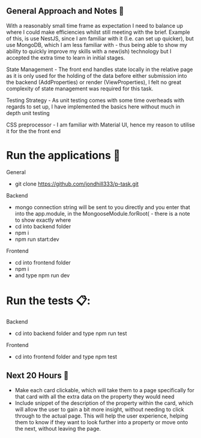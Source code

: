 ## General Approach and Notes :floppy_disk:

With a reasonably small time frame as expectation I need to balance up where I could make efficiencies whilst still meeting with the brief. Example of this, is use NestJS, since I am familiar with it (I.e. can set up quicker), but use MongoDB, which I am less familiar with - thus being able to show  my ability to quickly improve my skills with a new(ish) technology but I accepted the extra time to learn in initial stages.

State Management - The front end handles state locally in the relative page as it is only used for the holding of the data before either submission into the backend (AddProperties) or render (ViewProperties), I felt no great complexity of state management was required for this task.

Testing Strategy - As unit testing comes with some time overheads with regards to set up, I have implemented the basics here without much in depth unit testing

CSS preprocessor - I am familiar with Material UI, hence my reason to utilise it for the the front end

# Run the applications :rocket:

General

- git clone https://github.com/jondhill333/p-task.git

Backend 

- mongo connection string will be sent to you directly and you enter that into the app.module, in the MongooseModule.forRoot( - there is a note to show exactly where
- cd into backend folder
- npm i
- npm run start:dev

Frontend

- cd into frontend folder
- npm i
- and type npm run dev


# Run the tests 📋:

Backend 

- cd into backend folder and type npm run test


Frontend

- cd into frontend folder and type npm test



## Next 20 Hours :muscle:

- Make each card clickable, which will take them to a page specifically for that card with all the extra data on the property they would need
- Include snippet of the description of the property within the card, which will allow the user to gain a bit more insight, without needing to click through to the actual page. This will help the user experience, helping them to know if they want to look further into a property or move onto the next, without leaving the page.
